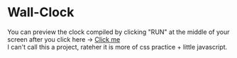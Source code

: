 # Wall-Clock

 You can preview the clock compiled by clicking "RUN" at the middle of your screen after you click here -> <a href="https://jsonformatter.org/html-viewer/562c68" > Click me <a/> 
  <br>
  I can't call this a project, rateher it is more of css practice + little javascript. 
